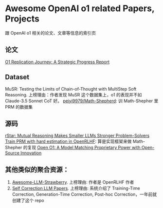 # Awesome OpenAI o1 related Papers, Projects
跟 OpenAI o1 相关的论文、文章等信息的索引页

## 论文 
[O1 Replication Journey: A Strategic Progress Report](https://github.com/GAIR-NLP/O1-Journey)

## Dataset
MuSR: Testing the Limits of Chain-of-Thought with MultiStep Soft Reasoning. 上榜理由：作者发现 MuSR 这个数据集上，o1 的表现并不如 Claude-3.5 Sonnet CoT 好。
[peiyi9979/Math-Shepherd](https://huggingface.co/datasets/peiyi9979/Math-Shepherd?row=98): 训 Math-Shepher 里 PRM 的数据集
## 源码
[rStar: Mutual Reasoning Makes Smaller LLMs Stronger Problem-Solvers](https://github.com/zhentingqi/rStar)
[Train PRM with hard estimation in OpenRLHF](https://github.com/OpenRLHF/OpenRLHF/pull/442): 算是实现框架来做 Math-Shepher 的复现
[Open O1: A Model Matching Proprietary Power with Open-Source Innovation](https://github.com/OpenSource-O1/Open-O1)

## 其他类似的聚合资源：
1. [Awesome-LLM-Strawberry](https://github.com/hijkzzz/Awesome-LLM-Strawberry). 上榜理由: 作者是 OpenRLHF 作者
2. [Self Correction LLM Papers](https://github.com/teacherpeterpan/self-correction-llm-papers). 上榜理由: 系统介绍了 Training-Time Correction, Generation-Time Correction, Post-hoc Correction，一年前就创建了这个 repo
